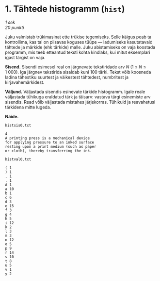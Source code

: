﻿# 1. Tähtede histogramm (`hist`)

*1 sek*  
*20 punkti*

Juku valmistab trükimasinat ette trükise tegemiseks. Selle käigus peab ta kontrollima, kas tal on
piisavas koguses tüüpe — ladumiseks kasutatavaid tähtede ja märkide (ehk tärkide) malle. Juku
abistamiseks on vaja koostada programm, mis teeb etteantud teksti kohta kindlaks, kui mitut
eksemplari igast tärgist on vaja.

**Sisend.** Sisendi esimesel real on järgnevate tekstiridade arv *N* (1 &le; *N* &le; 1&nbsp;000).
Iga järgnev tekstirida sisaldab kuni 100 tärki. Tekst võib koosneda ladina tähestiku suurtest ja
väikestest tähtedest, numbritest ja kirjavahemärkidest.

**Väljund.** Väljastada sisendis esinevate tärkide histogramm. Igale reale väljastada tühikuga
eraldatud tärk ja täisarv: vastava tärgi esinemiste arv sisendis. Read võib väljastada mistahes
järjekorras. Tühikuid ja reavahetusi tärkidena mitte lugeda.

**Näide.**

`histsis0.txt`

    4
    A printing press is a mechanical device
    for applying pressure to an inked surface
    resting upon a print medium (such as paper
    or cloth), thereby transferring the ink.

`histval0.txt`

    ( 1
    ) 1
    , 1
    . 1
    A 1
    a 10
    b 1
    c 6
    d 3
    e 15
    f 3
    g 4
    h 5
    i 12
    k 2
    l 3
    m 3
    n 12
    o 5
    p 9
    r 14
    s 10
    t 8
    u 5
    v 1
    y 2
